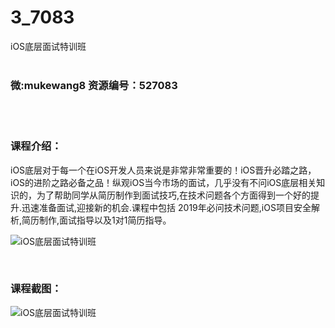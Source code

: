 # 3_7083
iOS底层面试特训班
<br/></br>
<h3>微:mukewang8 资源编号：527083</h3>
<br/></br>
<h3>课程介绍：</h3>
<p>iOS底层对于每一个在iOS开发人员来说是非常非常重要的！iOS晋升必踏之路，iOS的进阶之路必备之品！纵观iOS当今市场的面试，几乎没有不问iOS底层相关知识的，为了帮助同学从简历制作到面试技巧,在技术问题各个方面得到一个好的提升.迅速准备面试,迎接新的机会.课程中包括 2019年必问技术问题,iOS项目安全解析,简历制作,面试指导以及1对1简历指导。</p>
<p><img src="https://www.ko996.com/wp-content/uploads/img/2019/09/1-33-300x162.png" alt="iOS底层面试特训班"></p>
<p>&nbsp;</p>
<h3>课程截图：</h3>
<p><img src="https://www.ko996.com/wp-content/uploads/img/2019/09/2-50.png" alt="iOS底层面试特训班"></p>
